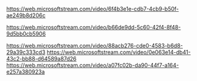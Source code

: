 <!-- Khái niệm hệ mật khóa công khai -->
<!-- Cách tấn công (phương thức/giao thức, cơ chế, lỗ hổng,...) -->
<!-- Áp dụng: Hệ RSA -->
<!-- Lịch sử ra đời -->
<!-- Cơ chế hoạt động -->
<!-- Ưu điểm, nhược điểm -->
<!-- Ví dụ thực tế -->

<!-- asymmetric algorithm (RSA) -->
<!-- RSA -->
<!-- public -->
<!-- LLL -->

<!--  -->
<!-- https://web.microsoftstream.com/video/a677964a-d1a2-40a8-bb4d-dc7e70ad75a3 -->
<!-- https://web.microsoftstream.com/video/cbe08326-77fc-42a2-bd2d-eb693e6c8e49 -->
<!-- https://web.microsoftstream.com/video/25535150-2bf5-43a2-8ed6-94e7133dc4e9 -->
<!--! https://web.microsoftstream.com/video/2213acc3-a878-4d67-90ee-a4b5bbaf6756 -->

https://web.microsoftstream.com/video/6f4b3e1e-cdb7-4cb9-b50f-ae249b8d206c

<!-- https://web.microsoftstream.com/video/11bad894-f6cf-4f5a-9b44-4eaa5f33f194 -->

https://web.microsoftstream.com/video/b66de9dd-5c60-42f4-8f48-9d5bb0cb5906

<!-- Sardinas Patterson .. -->
<!-- https://web.microsoftstream.com/video/99b83abc-56d7-469c-ae1c-2109beb4e47a -->

https://web.microsoftstream.com/video/88acb276-cde0-4583-b6d8-29a39c333cd3
https://web.microsoftstream.com/video/0e063e14-db41-43c2-bb88-d64589a87d26
https://web.microsoftstream.com/video/a07fc02b-da90-44f7-a164-e257a380923a
